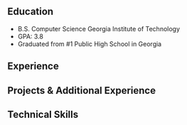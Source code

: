 ## Education 
  - B.S. Computer Science Georgia Institute of Technology
  - GPA: 3.8 
  - Graduated from #1 Public High School in Georgia
## Experience
## Projects & Additional Experience
## Technical Skills
